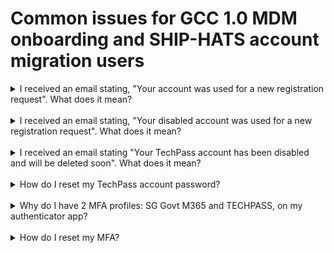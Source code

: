 # Common issues for GCC 1.0 MDM onboarding and SHIP-HATS account migration users

<details>
<summary>I received an email stating, "Your account was used for a new registration request". What does it mean?</summary>

You will receive this email if you are a GCC 1.0 user or a part of the SHIP-HATS account migration, who tried to sign up for TechPass account when you already have an active account.

If you neither re-attempted to sign up for TechPass account nor a part of the SHIP-HATS account migration, [report this incident][service-request] immediately and monitor your TechPass account for suspicious activities.

</details><br>
<details>
<summary>I received an email stating, "Your disabled account was used for a new registration request". What does it mean?</summary>

It indicates that your active TechPass account was disabled as it was inactive for 90 consecutive days. The email ID on which you received this message is your inactive TechPass ID and reactivate it by creating a [service request][service-request] with us.

</details><br>
<details>
<summary>I received an email stating "Your TechPass account has been disabled and will be deleted soon". What does it mean?</summary>

When you request for a TechPass account, it is created and an onboarding invitation email is sent to you to complete the TechPass onboarding process.  This email is valid only for 30 days. If you do not complete TechPass onboarding within 30days, you get this email.

To get a new invitation link, create a [service request][service-request] with us.

</details><br>
<details>
<summary>How do I reset my TechPass account password?</summary>

If your TechPass login ID's domain is ```techpass.gov.sg```, your TechPass account will be locked after continuous unsuccessful login attempts. You need to [Reset TechPass password](reset-password) to unlock your TechPass account.

</details><br>

<details>
<summary>Why do I have 2 MFA profiles: SG Govt M365 and TECHPASS, on my authenticator app?</summary>

If you have used your WOG account (organisational email ID) to get invited or while signing up for your TechPass account, your TechPass ID is same as your organisational email ID. 

Such users will have 2 MFA profiles and they are the SG Govt M365 and TECHPASS.
While SG Govt M365 profile is linked to your WOG email account, TECHPASS profile is linked to your TechPass account.

If you are using TechPass as an SSO to access any SGTS services from your GMD device; First, you need to authenticate your WOG account by entering your organisational email ID and the OTP as verification code displayed in your SG Govt M365 profile on the Authenticator app. If this is successful, depending on the MFA settings you configured earlier, you will be prompted to approve your TechPass account.

If you are accessing the services integrated with TechPass via your GSIB, there is no need for WOG account authentication as it is done when you sign in to your GSIB device.

</details><br>

<details>
<summary>How do I reset my MFA?</summary>

  - If your TechPass login ID's domain is ```techpass.gov.sg```, [reset TechPass MFA](https://docs.developer.tech.gov.sg/docs/techpass-user-guide/reset-techpass-mfa-for-new-device).

  - If your TechPass ID is same as the organisational email ID, [reset WOG MFA](https://docs.developer.tech.gov.sg/docs/techpass-user-guide/reset-security-verification-for-wog-account) and [reset TechPass MFA](https://docs.developer.tech.gov.sg/docs/techpass-user-guide/reset-techpass-mfa-for-new-device). 

</details><br>



[service-request]: https://go.gov.sg/seed-techpass-support
[reset-password-gsib]: https://itsm.sgnet.gov.sg/sp3
[reset-password-vendor]: https://passwordreset.microsoftonline.com/
